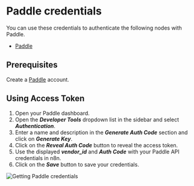# Paddle credentials

You can use these credentials to authenticate the following nodes with Paddle.

- [Paddle](/integrations/builtin/app-nodes/n8n-nodes-base.paddle/)

## Prerequisites

Create a [Paddle](https://paddle.com/) account.

## Using Access Token

1. Open your Paddle dashboard.
2. Open the ***Developer Tools*** dropdown list in the sidebar and select ***Authentication***.
3. Enter a name and description in the ***Generate Auth Code*** section and click on ***Generate Key***.
4. Click on the ***Reveal Auth Code*** button to reveal the access token.
5. Use the displayed ***vendor_id*** and ***Auth Code*** with your Paddle API credentials in n8n.
6. Click on the ***Save*** button to save your credentials.

![Getting Paddle credentials](/_images/integrations/builtin/credentials/paddle/using-access-token.gif)
